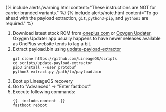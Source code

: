 {% include alerts/warning.html content="These instructions are NOT for carrier branded variants." %}
{% include alerts/note.html content="To go ahead with the payload extraction, `git`, `python3-pip`, and `python3` are required." %}

1. Download latest stock ROM from [oneplus.com](https://oneplus.com/support/softwareupgrade) or [Oxygen Updater](https://play.google.com/store/apps/details?id=com.arjanvlek.oxygenupdater).
   Oxygen Updater app usually happens to have newer releases available as OnePlus website tends to lag a bit.
2. Extract payload.bin using [update-payload-extractor](https://github.com/LineageOS/scripts/tree/master/update-payload-extractor)
   ```
   git clone https://github.com/LineageOS/scripts
   cd scripts/update-payload-extractor
   pip3 install --user protobuf
   python3 extract.py /path/to/payload.bin
   ```
3. Boot up LineageOS recovery
4. Go to "Advanced" -> "Enter fastboot"
5. Execute following commands:
   ```
   {{- include.content -}}
   fastboot reboot
   ```
